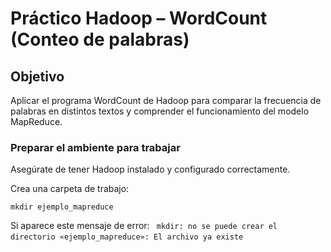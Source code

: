 # Práctico Hadoop – WordCount (Conteo de palabras)

## Objetivo

Aplicar el programa WordCount de Hadoop para comparar la frecuencia de palabras en distintos textos y comprender el funcionamiento del modelo MapReduce.

### Preparar el ambiente para trabajar

Asegúrate de tener Hadoop instalado y configurado correctamente.

Crea una carpeta de trabajo:

`mkdir ejemplo_mapreduce`

Si aparece este mensaje de error:
` mkdir: no se puede crear el directorio «ejemplo_mapreduce»: El archivo ya existe`
` `
` `
` `

### 

` `
` `
` `
` `
` `

